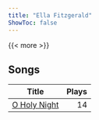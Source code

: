 ```yaml
---
title: "Ella Fitzgerald"
ShowToc: false
---
```


{{< more >}}

## Songs
Title | Plays 
----- | -----: 
[O Holy Night](/songs/o-holy-night) | 14

